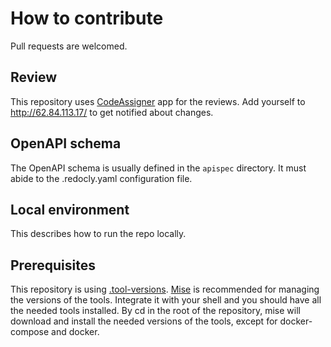# How to contribute

Pull requests are welcomed.

## Review

This repository uses [CodeAssigner](https://github.com/apps/codeassigner) app for the reviews.
Add yourself to http://62.84.113.17/ to get notified about changes.

## OpenAPI schema

The OpenAPI schema is usually defined in the `apispec` directory.
It must abide to the .redocly.yaml configuration file.

## Local environment

This describes how to run the repo locally.

## Prerequisites

This repository is using [.tool-versions](https://asdf-vm.com/manage/configuration.html). [Mise](https://github.com/jdx/mise) is recommended for managing the versions of the tools.
Integrate it with your shell and you should have all the needed tools installed.
By cd in the root of the repository, mise will download and install the needed versions of the tools, except for docker-compose and docker. 

